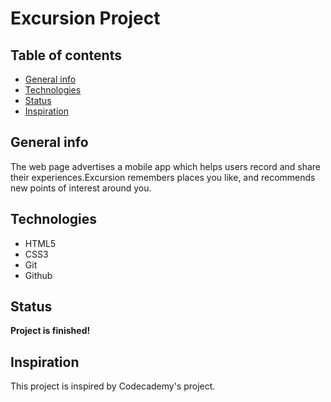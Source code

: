 # Excursion Project


## Table of contents
* [General info](#general-info)
* [Technologies](#technologies)
* [Status](#status)
* [Inspiration](#inspiration)

## General info
The web page advertises a mobile app which helps users record and share their experiences.Excursion remembers places you like, and recommends new points of interest around you. 

## Technologies
* HTML5
* CSS3
* Git
* Github

## Status
**Project is finished!**

## Inspiration
This project is inspired by Codecademy's project.
